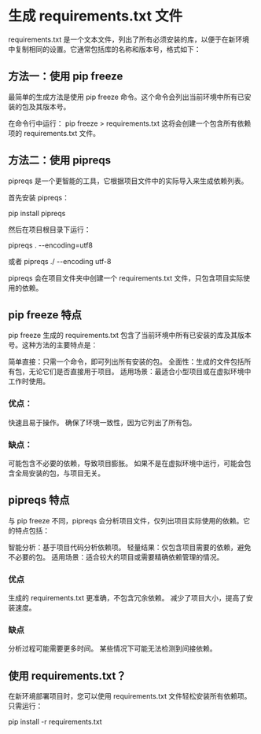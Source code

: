 # 生成 requirements.txt 文件

requirements.txt 是一个文本文件，列出了所有必须安装的库，以便于在新环境中复制相同的设置。它通常包括库的名称和版本号，格式如下：

## 方法一：使用 pip freeze

最简单的生成方法是使用 pip freeze 命令。这个命令会列出当前环境中所有已安装的包及其版本号。

在命令行中运行： pip freeze > requirements.txt
这将会创建一个包含所有依赖项的 requirements.txt 文件。

## 方法二：使用 pipreqs

pipreqs 是一个更智能的工具，它根据项目文件中的实际导入来生成依赖列表。

首先安装 pipreqs：

pip install pipreqs

然后在项目根目录下运行：

pipreqs . --encoding=utf8

或者
pipreqs ./ --encoding utf-8

pipreqs 会在项目文件夹中创建一个 requirements.txt 文件，只包含项目实际使用的依赖。

## pip freeze 特点

pip freeze 生成的 requirements.txt 包含了当前环境中所有已安装的库及其版本号。这种方法的主要特点是：

简单直接：只需一个命令，即可列出所有安装的包。
全面性：生成的文件包括所有包，无论它们是否直接用于项目。
适用场景：最适合小型项目或在虚拟环境中工作时使用。

### 优点：

快速且易于操作。
确保了环境一致性，因为它列出了所有包。

### 缺点：

可能包含不必要的依赖，导致项目膨胀。
如果不是在虚拟环境中运行，可能会包含全局安装的包，与项目无关。

## pipreqs 特点

与 pip freeze 不同，pipreqs 会分析项目文件，仅列出项目实际使用的依赖。它的特点包括：

智能分析：基于项目代码分析依赖项。
轻量结果：仅包含项目需要的依赖，避免不必要的包。
适用场景：适合较大的项目或需要精确依赖管理的情况。

### 优点

生成的 requirements.txt 更准确，不包含冗余依赖。
减少了项目大小，提高了安装速度。

### 缺点

分析过程可能需要更多时间。
某些情况下可能无法检测到间接依赖。

## 使用 requirements.txt？

在新环境部署项目时，您可以使用 requirements.txt 文件轻松安装所有依赖项。只需运行：

pip install -r requirements.txt
